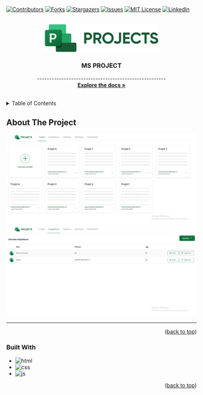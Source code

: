 <div id="top"></div>

[![Contributors][contributors-shield]][contributors-url]
[![Forks][forks-shield]][forks-url]
[![Stargazers][stars-shield]][stars-url]
[![Issues][issues-shield]][issues-url]
[![MIT License][license-shield]][license-url]
[![LinkedIn][linkedin-shield]][linkedin-url]



<!-- PROJECT LOGO -->
<br />
<div align="center">
  <a href="#">
    <img src="assets/images/logo.png" alt="Logo" width="300">
  </a>

<h3 align="center">MS PROJECT</h3>

  <p align="center">
    -----------------------------------------------------
    <br />
    <a href="#"><strong>Explore the docs »</strong></a>
    <br />
    <br />
  </p>
</div>



<!-- TABLE OF CONTENTS -->
<details>
  <summary>Table of Contents</summary>
  <ol>
    <li>
      <a href="#about-the-project">About The Project</a>
      <ul>
        <li><a href="#built-with">Built With</a></li>
      </ul>
    </li>
  </ol>
</details>



<!-- ABOUT THE PROJECT -->
## About The Project

![Screen Shot][product-screenshot]
![Screen Shot][product-screenshot2]

----------------------------------------------------------

<p align="right">(<a href="#top">back to top</a>)</p>



### Built With

* ![html]
* ![css]
* ![js]

<p align="right">(<a href="#top">back to top</a>)</p>

<!-- MARKDOWN LINKS & IMAGES -->
<!-- https://www.markdownguide.org/basic-syntax/#reference-style-links -->
[contributors-shield]: https://img.shields.io/github/contributors/ananikomlanMH/MS-PROJECT
[contributors-url]: https://github.com/ananikomlanMH/MS-PROJECT/graphs/contributors
[forks-shield]: https://img.shields.io/github/forks/ananikomlanMH/MS-PROJECT
[forks-url]: https://github.com/ananikomlanMH/MS-PROJECT/network/members
[stars-shield]: https://img.shields.io/github/stars/ananikomlanMH/MS-PROJECT
[stars-url]: https://github.com/ananikomlanMH/MS-PROJECT/stargazers
[issues-shield]: https://img.shields.io/github/issues/ananikomlanMH/MS-PROJECT
[issues-url]: https://github.com/ananikomlanMH/MS-PROJECT/issues
[license-shield]: https://img.shields.io/github/license/ananikomlanMH/MS-PROJECT
[license-url]: https://github.com/ananikomlanMH/MS-PROJECT/blob/master/LICENSE.txt
[linkedin-shield]: https://img.shields.io/badge/-LinkedIn-black.svg?style=for-the-badge&logo=linkedin&colorB=555
[linkedin-url]: https://linkedin.com/in/komlan-mawulom-h-anani-b86a30219
[product-screenshot]: assets/images/img.png
[product-screenshot2]: assets/images/img_1.png
[html]: https://img.shields.io/badge/HTML-dd4b25?style=for-the-badge&logo=html5&logoColor=white
[css]: https://img.shields.io/badge/CSS3-1181d9?style=for-the-badge&logo=css3&logoColor=white
[js]: https://img.shields.io/badge/JavaScript-efd81d?style=for-the-badge&logo=javascript&logoColor=white
